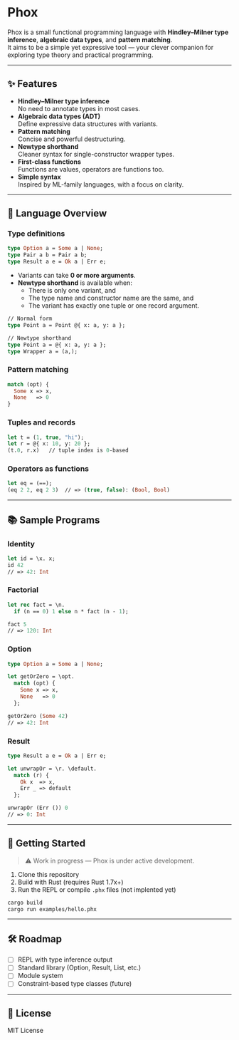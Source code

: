 # Phox

Phox is a small functional programming language with **Hindley–Milner type inference**, **algebraic data types**, and **pattern matching**.  
It aims to be a simple yet expressive tool — your clever companion for exploring type theory and practical programming.

---

## ✨ Features

- **Hindley–Milner type inference**  
  No need to annotate types in most cases.
- **Algebraic data types (ADT)**  
  Define expressive data structures with variants.
- **Pattern matching**  
  Concise and powerful destructuring.
- **Newtype shorthand**  
  Cleaner syntax for single-constructor wrapper types.
- **First-class functions**  
  Functions are values, operators are functions too.
- **Simple syntax**  
  Inspired by ML-family languages, with a focus on clarity.

---

## 📘 Language Overview

### Type definitions
```ml
type Option a = Some a | None;
type Pair a b = Pair a b;
type Result a e = Ok a | Err e;
```

- Variants can take **0 or more arguments**.
- **Newtype shorthand** is available when:
  - There is only one variant, and
  - The type name and constructor name are the same, and
  - The variant has exactly one tuple or one record argument.

```ml
// Normal form
type Point a = Point @{ x: a, y: a };

// Newtype shorthand
type Point a = @{ x: a, y: a };
type Wrapper a = (a,);
```

### Pattern matching
```ml
match (opt) {
  Some x => x,
  None   => 0
}
```

### Tuples and records
```ml
let t = (1, true, "hi");
let r = @{ x: 10, y: 20 };
(t.0, r.x)   // tuple index is 0-based
```

### Operators as functions
```ml
let eq = (==);
(eq 2 2, eq 2 3)  // => (true, false): (Bool, Bool)
```

---

## 📚 Sample Programs

### Identity
```ml
let id = \x. x;
id 42
// => 42: Int
```

### Factorial
```ml
let rec fact = \n.
  if (n == 0) 1 else n * fact (n - 1);

fact 5
// => 120: Int
```

### Option
```ml
type Option a = Some a | None;

let getOrZero = \opt.
  match (opt) {
    Some x => x,
    None   => 0
  };

getOrZero (Some 42)
// => 42: Int
```

### Result
```ml
type Result a e = Ok a | Err e;

let unwrapOr = \r. \default.
  match (r) {
    Ok x  => x,
    Err _ => default
  };

unwrapOr (Err ()) 0
// => 0: Int
```

---

## 🚀 Getting Started

> ⚠️ Work in progress — Phox is under active development.

1. Clone this repository
2. Build with Rust (requires Rust 1.7x+)
3. Run the REPL or compile `.phx` files (not implented yet)

```sh
cargo build
cargo run examples/hello.phx
```

---

## 🛠 Roadmap

- [ ] REPL with type inference output
- [ ] Standard library (Option, Result, List, etc.)
- [ ] Module system
- [ ] Constraint-based type classes (future)

---

## 📄 License

MIT License
